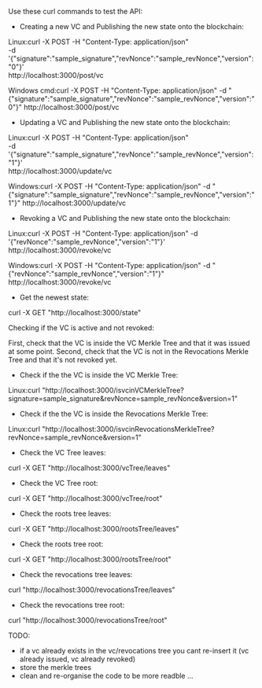 Use these curl commands to test the API:

- Creating a new VC and Publishing the new state onto the blockchain:

Linux:curl -X POST -H "Content-Type: application/json" \
     -d '{"signature":"sample_signature","revNonce":"sample_revNonce","version":"0"}' \
     http://localhost:3000/post/vc

Windows cmd:curl -X POST -H "Content-Type: application/json" -d "{\"signature\":\"sample_signature\",\"revNonce\":\"sample_revNonce\",\"version\":\"0\"}" http://localhost:3000/post/vc


- Updating a VC and Publishing the new state onto the blockchain:

Linux:curl -X POST -H "Content-Type: application/json" \
     -d '{"signature":"sample_signature","revNonce":"sample_revNonce","version":"1"}' \
     http://localhost:3000/update/vc

Windows:curl -X POST -H "Content-Type: application/json" -d "{\"signature\":\"sample_signature\",\"revNonce\":\"sample_revNonce\",\"version\":\"1\"}" http://localhost:3000/update/vc


- Revoking a VC and Publishing the new state onto the blockchain:

Linux:curl -X POST -H "Content-Type: application/json" -d '{"revNonce":"sample_revNonce","version":"1"}' http://localhost:3000/revoke/vc


Windows:curl -X POST -H "Content-Type: application/json" -d "{\"revNonce\":\"sample_revNonce\",\"version\":\"1\"}" http://localhost:3000/revoke/vc



- Get the newest state:

curl -X GET "http://localhost:3000/state"



Checking if the VC is active and not revoked:

First, check that the VC is inside the VC Merkle Tree and that it was issued at some point.
Second, check that the VC is not in the Revocations Merkle Tree and that it's not revoked yet.

- Check if the the VC is inside the VC Merkle Tree:

Linux:curl "http://localhost:3000/isvcinVCMerkleTree?signature=sample_signature&revNonce=sample_revNonce&version=1"


- Check if the the VC is inside the Revocations Merkle Tree:

Linux:curl "http://localhost:3000/isvcinRevocationsMerkleTree?revNonce=sample_revNonce&version=1"



- Check the VC Tree leaves:

curl -X GET "http://localhost:3000/vcTree/leaves"


- Check the VC Tree root:

curl -X GET "http://localhost:3000/vcTree/root"


- Check the roots tree leaves:

curl -X GET "http://localhost:3000/rootsTree/leaves"


- Check the roots tree root:

curl -X GET "http://localhost:3000/rootsTree/root"

- Check the revocations tree leaves:

curl "http://localhost:3000/revocationsTree/leaves"


- Check the revocations tree root:

curl "http://localhost:3000/revocationsTree/root"



TODO: 
- if a vc already exists in the vc/revocations tree you cant re-insert it (vc already issued, vc already revoked)
- store the merkle trees
- clean and re-organise the code to be more readble
...


